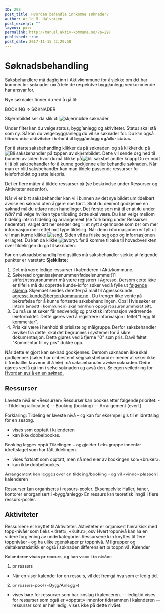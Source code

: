 ```yaml
---
ID: 298
post_title: Hvordan behandle innkomne søknader?
author: Arild M. Halvorsen
post_excerpt: ""
layout: post
permalink: http://manual.aktiv-kommune.no/?p=298
published: true
post_date: 2017-11-15 12:29:50
---
```

# Søknadsbehandling
Saksbehandlere må daglig inn i Aktivkommune for å sjekke om det har kommet inn søknader om å leie de respektive bygg/anlegg vedkommende har ansvar for. 

Nye søknader finner du ved å gå til:

BOOKING => SØKNADER

Skjermbildet ser da slik ut:
![skjermbilde søknader](http://manual.aktiv-kommune.no/wp-content/uploads/2017/12/Skjermbildesoknader.png)

Under filter kan du velge status, bygg/anlegg og aktiviteter. Status skal stå som ny. Så kan du velge bygg/anlegg du vil se søknader for. Du kan også filtrere etter aktiviteter i forhold til bygg/anlegg og/eller status. 

For å starte saksbehandling klikker du på søknaden, og så klikker du på
![Bli saksbehandler](http://manual.aktiv-kommune.no/wp-content/uploads/2017/12/blisaksbehandler.png) på toppen av skjermbildet.
Dette vil sende deg ned til bunnen av siden hvor du må klikke på
![bli saksbehandler knapp](http://manual.aktiv-kommune.no/wp-content/uploads/2017/12/blisaksbehandlerknapp.png)
Du er nødt til å bli saksbehandler for å kunne godkjenne eller behandle søknaden. Når man er blitt saksbehandler kan man tildele passende ressurser for leieforholdet og sette leiepris. 

Det er flere måter å tildele ressurser på (se beskrivelse under Ressurser og Aktiviteter nedenfor). 

Når vi er blitt saksbehandler kan vi i bunnen av det nye bildet umiddelbart avvise en søknad uten å gjøre noe først. Skal du derimot godkjenne en søknad må du utføre noen handlinger. Det første som må til er at du under *Når?* må velge hvilken type tildeling dette skal være. Du kan velge mellom tildeling intern tildeling og arrangement (se forklaring under Ressurser nedenfor). Valget ditt her sender deg til et nytt skjermbilde som ber om mer informasjon mer rettet mot type tildeling. Når denn informasjonen er fylt ut vil man kunne klikke
![send](http://manual.aktiv-kommune.no/wp-content/uploads/2017/12/send.png).
Siden vil da friske seg opp og informasjonen er lagret. Du kan da klikke 
![avbryt](http://manual.aktiv-kommune.no/wp-content/uploads/2017/12/avbryt.png). for å komme tilbake til hovedoverikten over tildelingen du ga til søknaden. 

Før en søknadsbehandlig ferdigstilles må saksbehandler sjekke at følgende punkter er ivaretatt: 
**Sjekkliste:**
1. Det må være ledige ressurser i kalenderen i Aktivkommune.
2. Søkerend organisasjonsnummer/fødselsnummer(11 siffer)/ressursnummer må være registrert i Agresso. Dersom dette ikke er tilfelle må du opprette kunde-id for søker ved å fylle ut [følgende skjema](https://allmenningen.bergen.kommune.no/styrende-dokumenter/BKDOK-2011-00886). Skjemaet sendes deretter på mail til Agressokunde: agresso.kunde@bergen.kommune.no . Du trenger ikke vente på bekreftelse for å kunne fortsette saksbehandlingen. 
Obs! Hvis søker er intern (ansatt i kommunen) skal han/hun oppgi ressursnummeret sitt. 
3. Du må se at søker får nødvendig og praktisk informasjon vedrørende leieforholdet. Dette gjøres ved å registrere informasjon i feltet "Legg til kommentar".
4. Pris kal være i henhold til prisliste og målgruppe. Derfor saksbehandler avviker fra dette, skal det begrunnes i systemer for å sikre dokumentasjon. Dette gjøres ved å fjerne "0" som pris. Davil feltet "Kommentar til ny pris" dukke opp. 

Når dette er gjort kan søknad godkjennes. Dersom søknaden ikke skal godkjennes (søker har ombestemt seg/saksbehandler mener at søker ikke tilfredstiller kravene til å leie) må saksbehandler avvise søknaden. Dette gjøres ved å gå inn i selve søknaden og avså den. Se egen veiledning for [Hvordan avslå en en søknad.](https://manual.aktiv-kommune.no/?p=300) 


## Ressurser

Laveste nivå er «Ressurser»
Ressurser kan bookes etter følgende prioritet:
-- Tildeling (allocation)
-- Booking (booking)
-- Arrangement (event)

Forklaring:
Tildeling er laveste nivå – og kan for eksempel gis til et idrettslag for en sesong.
- vises som opptatt i kalenderen
- kan ikke dobbelbookes.

Booking legges oppå Tildelingen – og gjelder f.eks gruppe innenfor idrettslaget som har fått tildelingen.
- vises fortsatt som opptatt, men nå med eier av bookingen som «bruker».
- kan ikke dobbelbookes.

Arrangement kan legges over en tildeling/booking – og vil «vinne» plassen i kalenderen

Ressurser kan organiseres i ressurs-pooler.
Eksempelvis:
Haller, baner, kontorer er organisert i «bygg/anlegg»
En ressurs kan teoretisk inngå i flere ressurs-pooler.

## Aktiviteter
Ressursene er knyttet til Aktiviteter.
Aktiviteter er organisert hierarkisk med topp-nivåer som f.eks «Idrett», «Kultur», osv
Hvert toppnivå kan ha en videre forgrening av underkategorier.
Ressursene kan knyttes til flere toppnivåer – og ha ulike egenskaper pr toppnivå.
Målgrupper og deltakerstatistikk er også i søknaden differensiert pr toppnivå.
Kalender

Kalenderen vises pr ressurs, og kan vises i to nivåer:
1) pr ressurs
- Når en viser kalender for en ressurs, vil det fremgå hva som er ledig tid.
2) pr ressurs-pool («Bygg/Anlegg»)
- vises bare for ressurser som har innslag i kalenderen.
-- ledig tid vises for ressurser som også er «opptatt» innenfor tidsrammen i kalenderen
-- ressurser som er helt ledig, vises ikke på dette nivået.